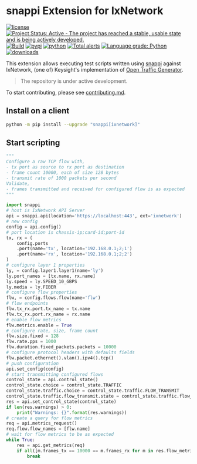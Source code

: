 # snappi Extension for IxNetwork

[![license](https://img.shields.io/badge/license-MIT-green.svg)](https://en.wikipedia.org/wiki/MIT_License)
[![Project Status: Active - The project has reached a stable, usable state and is being actively developed.](https://www.repostatus.org/badges/latest/active.svg)](https://www.repostatus.org/#active)
[![Build](https://github.com/open-traffic-generator/snappi-ixnetwork/workflows/Build/badge.svg)](https://github.com/open-traffic-generator/snappi-ixnetwork/actions)
[![pypi](https://img.shields.io/pypi/v/snappi_ixnetwork.svg)](https://pypi.org/project/snappi_ixnetwork)
[![python](https://img.shields.io/pypi/pyversions/snappi_ixnetwork.svg)](https://pypi.python.org/pypi/snappi_ixnetwork)
[![Total alerts](https://img.shields.io/lgtm/alerts/g/open-traffic-generator/snappi-ixnetwork.svg?logo=lgtm&logoWidth=18)](https://lgtm.com/projects/g/open-traffic-generator/snappi-ixnetwork/alerts/)
[![Language grade: Python](https://img.shields.io/lgtm/grade/python/g/open-traffic-generator/snappi-ixnetwork.svg?logo=lgtm&logoWidth=18)](https://lgtm.com/projects/g/open-traffic-generator/snappi-ixnetwork/context:python)
[![downloads](https://pepy.tech/badge/snappi-ixnetwork)](https://pepy.tech/project/snappi-ixnetwork)

This extension allows executing test scripts written using [snappi](https://github.com/open-traffic-generator/snappi) against  
IxNetwork, (one of) Keysight's implementation of [Open Traffic Generator](https://github.com/open-traffic-generator/models/releases).

> The repository is under active development.

To start contributing, please see [contributing.md](contributing.md).

## Install on a client 

```sh
python -m pip install --upgrade "snappi[ixnetwork]"
```

## Start scripting

```python
"""
Configure a raw TCP flow with,
- tx port as source to rx port as destination
- frame count 10000, each of size 128 bytes
- transmit rate of 1000 packets per second
Validate,
- frames transmitted and received for configured flow is as expected
"""

import snappi
# host is IxNetwork API Server
api = snappi.api(location='https://localhost:443', ext='ixnetwork')
# new config
config = api.config()
# port location is chassis-ip;card-id;port-id
tx, rx = (
    config.ports
    .port(name='tx', location='192.168.0.1;2;1')
    .port(name='rx', location='192.168.0.1;2;2')
)
# configure layer 1 properties
ly, = config.layer1.layer1(name='ly')
ly.port_names = [tx.name, rx.name]
ly.speed = ly.SPEED_10_GBPS
ly.media = ly.FIBER
# configure flow properties
flw, = config.flows.flow(name='flw')
# flow endpoints
flw.tx_rx.port.tx_name = tx.name
flw.tx_rx.port.rx_name = rx.name
# enable flow metrics
flw.metrics.enable = True
# configure rate, size, frame count
flw.size.fixed = 128
flw.rate.pps = 1000
flw.duration.fixed_packets.packets = 10000
# configure protocol headers with defaults fields
flw.packet.ethernet().vlan().ipv4().tcp()
# push configuration
api.set_config(config)
# start transmitting configured flows
control_state = api.control_state()
control_state.choice = control_state.TRAFFIC
control_state.traffic.choice = control_state.traffic.FLOW_TRANSMIT
control_state.traffic.flow_transmit.state = control_state.traffic.flow_transmit.START  # noqa
res = api.set_control_state(control_state)
if len(res.warnings) > 0:
    print("Warnings: {}".format(res.warnings))
# create a query for flow metrics
req = api.metrics_request()
req.flow.flow_names = [flw.name]
# wait for flow metrics to be as expected
while True:
    res = api.get_metrics(req)
    if all([m.frames_tx == 10000 == m.frames_rx for m in res.flow_metrics]):
        break
```


